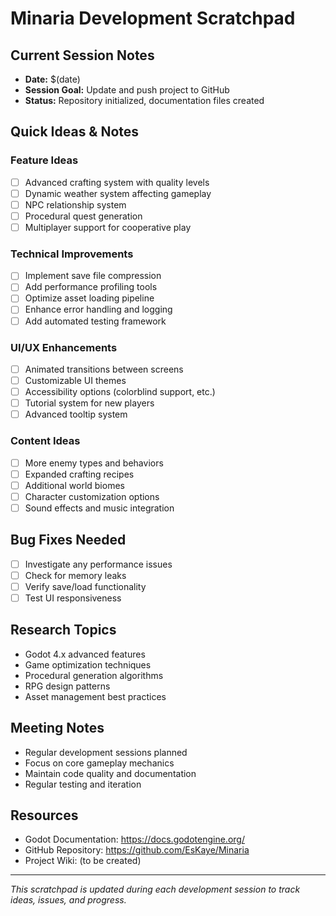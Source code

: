 # Minaria Development Scratchpad

## Current Session Notes
- **Date:** $(date)
- **Session Goal:** Update and push project to GitHub
- **Status:** Repository initialized, documentation files created

## Quick Ideas & Notes

### Feature Ideas
- [ ] Advanced crafting system with quality levels
- [ ] Dynamic weather system affecting gameplay
- [ ] NPC relationship system
- [ ] Procedural quest generation
- [ ] Multiplayer support for cooperative play

### Technical Improvements
- [ ] Implement save file compression
- [ ] Add performance profiling tools
- [ ] Optimize asset loading pipeline
- [ ] Enhance error handling and logging
- [ ] Add automated testing framework

### UI/UX Enhancements
- [ ] Animated transitions between screens
- [ ] Customizable UI themes
- [ ] Accessibility options (colorblind support, etc.)
- [ ] Tutorial system for new players
- [ ] Advanced tooltip system

### Content Ideas
- [ ] More enemy types and behaviors
- [ ] Expanded crafting recipes
- [ ] Additional world biomes
- [ ] Character customization options
- [ ] Sound effects and music integration

## Bug Fixes Needed
- [ ] Investigate any performance issues
- [ ] Check for memory leaks
- [ ] Verify save/load functionality
- [ ] Test UI responsiveness

## Research Topics
- Godot 4.x advanced features
- Game optimization techniques
- Procedural generation algorithms
- RPG design patterns
- Asset management best practices

## Meeting Notes
- Regular development sessions planned
- Focus on core gameplay mechanics
- Maintain code quality and documentation
- Regular testing and iteration

## Resources
- Godot Documentation: https://docs.godotengine.org/
- GitHub Repository: https://github.com/EsKaye/Minaria
- Project Wiki: (to be created)

---
*This scratchpad is updated during each development session to track ideas, issues, and progress.* 